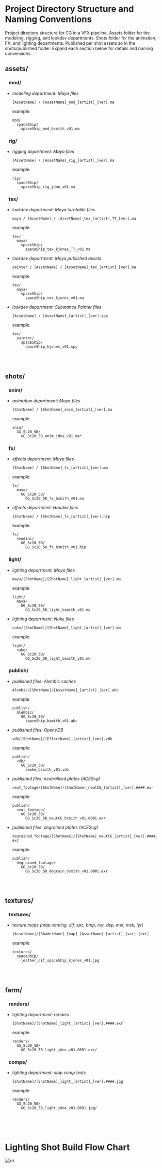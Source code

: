 # Project Directory Structure and Naming Conventions

Project directory structure for CG in a VFX pipeline. Assets folder for the modeling, rigging, and lookdev departments. Shots folder for the animation, FX, and lighting departments. Published per shot assets so in the shots/published folder. Expand each section below for details and naming convensions.

## assets/
### &nbsp;&nbsp;&nbsp;mod/
   
- *modeling department: Maya files*
  
  ```[AssetName] / [AssetName]_mod_[artist]_[ver].ma```
  
  example:
  ```
  mod/
    spaceShip/
      spaceShip_mod_bsmith_v01.ma
  ```
### &nbsp;&nbsp;&nbsp;rig/

- *rigging department: Maya files*

  ```[AssetName] / [AssetName]_rig_[artist]_[ver].ma```
  
  example: 
  ```
  rig/
    spaceShip/
      spaceShip_rig_jdoe_v01.ma
  ```


### &nbsp;&nbsp;&nbsp;tex/
  
- *lookdev department: Maya turntable files*
  
  ```maya / [AssetName] / [AssetName]_tex_[artist]_TT_[ver].ma```
  
  example: 
  ```
  tex/
    maya/
      spaceShip/
        spaceShip_tex_kjones_TT_v01.ma
  ```
  
- *lookdev department: Maya published assets*
  
  ```painter / [AssetName] / [AssetName]_tex_[artist]_[ver].ma```
  
  example: 
  ```
  tex/
    maya/
      spaceShip/
        spaceShip_tex_kjones_v01.ma
  ```

  
- *lookdev department: Substance Painter files*
  
  ```[AssetName] / [AssetName]_[artist]_[ver].spp```
  
  example: 
  ```
  tex/
    painter/
      spaceShip/
        spaceShip_kjones_v01.spp
  ```
  



<br><br>
## shots/

### &nbsp;&nbsp;&nbsp;anim/

- *animation department: Maya files*
  
  ```[ShotName] / [ShotName]_anim_[artist]_[ver].ma```
  
  example:
  ```
  anim/
    GG_Sc20_50/
      GG_Sc20_50_anim_jdoe_v01.ma*
  ```
  
### &nbsp;&nbsp;&nbsp;fx/
  
- *effects department: Maya files*
  
  ```[ShotName] / [ShotName]_fx_[artist]_[ver].ma```
  
  example:
  ```
  fx/
    maya/
      GG_Sc20_50/
        GG_Sc20_50_fx_bsmith_v01.ma
  ```

- *effects department: Houdini files*
  
  ```[ShotName] / [ShotName]_fx_[artist]_[ver].hip```
  
  example:
  ```
  fx/
    houdini/
      GG_Sc20_50/
        GG_Sc20_50_fx_bsmith_v01.hip
  ```

### &nbsp;&nbsp;&nbsp;light/
  
- *lighting department: Maya files*
  
  ```maya/[ShotName]/[ShotName]_light_[artist]_[ver].ma```
  
  example:
  ```
  light/
    maya/
      GG_Sc20_50/
        GG_Sc20_50_light_bsmith_v01.ma
  ```
  
- *lighting department: Nuke files*
  
  ```nuke/[ShotName]/[ShotName]_light_[artist]_[ver].ma```
  
  example:
  ```
  light/
    nuke/
      GG_Sc20_50/
        GG_Sc20_50_light_bsmith_v01.nk
  ```

  
### &nbsp;&nbsp;&nbsp;publish/
  
- *published files: Alembic caches*
  
  ```Alembic/[ShotName]/[AssetName]_[artist]_[ver].abc```
  
  example:
  ```
  publish/
    Alembic/
      GG_Sc20_50/
        spaceShip_bsmith_v01.abc
  ```
- *published files: OpenVDB*
  
  ```vdb/[ShotName]/[EffectName]_[artist]_[ver].vdb```
  
  example:
  ```
  publish/
    vdb/
      GG_Sc20_50/
        smoke_bsmith_v01.vdb
  ```

- *published files: neutralized plates (ACEScg)*
  
  ```neut_footage/[ShotName]/[ShotName]_neutCG_[artist]_[ver].####.exr```
  
  example:
  ```
  publish/
    neut_footage/
      GG_Sc20_50/
        GG_Sc20_50_neutCG_bsmith_v01.0001.exr
  ```
  
- *published files: degrained plates (ACEScg)*
  
  ```degrained_footage/[ShotName]/[ShotName]_neutCG_[artist]_[ver].####.exr```
  
  example:
  ```
  publish/
    degrained_footage/
      GG_Sc20_50/
        GG_Sc20_50_degrain_bsmith_v01.0001.exr
  ```





<br><br>
## textures/

### &nbsp;&nbsp;&nbsp;textures/
  
- *texture maps (map naming: dif, spc, bmp, nor, dsp, met, msk, lyr)*

  ```[AssetName]/[ShaderName]_[map]_[AssetName}_[artist]_[ver].[ext]```
  
  example:
  ```
  textures/
    spaceShip/
      leather_dif_spaceShip_kjones_v01.jpg
  ```


<br><br>
## farm/

### &nbsp;&nbsp;&nbsp;renders/

- *lighting department: renders*

  ```[ShotName]/[ShotName]_light_[artist]_[ver].####.exr```
  
  example:
  ```
  renders/
    GG_Sc20_50/
      GG_Sc20_50_light_jdoe_v01.0001.exr/
  ```
  
### &nbsp;&nbsp;&nbsp;comps/

- *lighting department: slap comp tests*
  
  ```[ShotName]/[ShotName]_light_[artist]_[ver].####.jpg```
  
  example:
  ```
  renders/
    GG_Sc20_50/
      GG_Sc20_50_light_jdoe_v01.0001.jpg/
  ```


<br><br><br>
# Lighting Shot Build Flow Chart



![nk](img/Lighting_Shot_Build.png)
